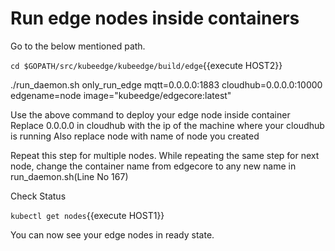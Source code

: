 # Run edge nodes inside containers

Go to the below mentioned path.

`cd $GOPATH/src/kubeedge/kubeedge/build/edge`{{execute HOST2}}

./run_daemon.sh only_run_edge mqtt=0.0.0.0:1883 cloudhub=0.0.0.0:10000 edgename=node image="kubeedge/edgecore:latest"
 
 Use the above command to deploy your edge node inside container 
 Replace 0.0.0.0 in cloudhub with the ip of the machine where your cloudhub is running
 Also replace node with name of node you created
 
 Repeat this step for multiple nodes. While repeating the same step for next node,
 change the container name from edgecore to any new name in run_daemon.sh(Line No 167)
 
 Check Status
 
 `kubectl get nodes`{{execute HOST1}}
 
 You can now see your edge nodes in ready state.
